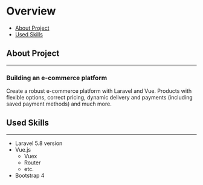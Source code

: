 # Overview

- [About Project](#section-1)
- [Used Skills](#section-2)

<a name="section-1"></a>

## About Project

---
### Building an e-commerce platform

Create a robust e-commerce platform with Laravel and Vue. Products with flexible options, correct pricing, dynamic delivery and payments (including saved payment methods) and much more.

<a name="section-2"></a>

## Used Skills

---

- Laravel 5.8 version
- Vue.js
    - Vuex
    - Router
    - etc.
- Bootstrap 4